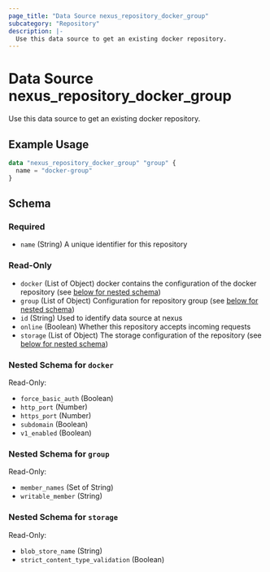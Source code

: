 ```yaml
---
page_title: "Data Source nexus_repository_docker_group"
subcategory: "Repository"
description: |-
  Use this data source to get an existing docker repository.
---
```

# Data Source nexus_repository_docker_group
Use this data source to get an existing docker repository.
## Example Usage
```terraform
data "nexus_repository_docker_group" "group" {
  name = "docker-group"
}
```
<!-- schema generated by tfplugindocs -->
## Schema

### Required

- `name` (String) A unique identifier for this repository

### Read-Only

- `docker` (List of Object) docker contains the configuration of the docker repository (see [below for nested schema](#nestedatt--docker))
- `group` (List of Object) Configuration for repository group (see [below for nested schema](#nestedatt--group))
- `id` (String) Used to identify data source at nexus
- `online` (Boolean) Whether this repository accepts incoming requests
- `storage` (List of Object) The storage configuration of the repository (see [below for nested schema](#nestedatt--storage))

<a id="nestedatt--docker"></a>
### Nested Schema for `docker`

Read-Only:

- `force_basic_auth` (Boolean)
- `http_port` (Number)
- `https_port` (Number)
- `subdomain` (Boolean)
- `v1_enabled` (Boolean)


<a id="nestedatt--group"></a>
### Nested Schema for `group`

Read-Only:

- `member_names` (Set of String)
- `writable_member` (String)


<a id="nestedatt--storage"></a>
### Nested Schema for `storage`

Read-Only:

- `blob_store_name` (String)
- `strict_content_type_validation` (Boolean)
